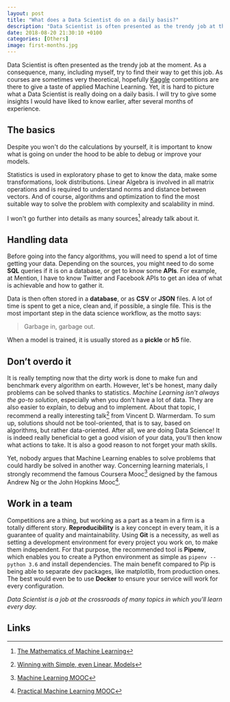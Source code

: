```yaml
---
layout: post
title: "What does a Data Scientist do on a daily basis?"
description: "Data Scientist is often presented as the trendy job at the moment. As a consequence, many, including myself, try to find their way to get this job."
date: 2018-08-20 21:30:10 +0100
categories: [Others]
image: first-months.jpg
---
```


Data Scientist is often presented as the trendy job at the moment. As a consequence, many, including myself, try to find their way to get this job. As courses are sometimes very theoretical, hopefully [Kaggle](https://www.kaggle.com/) competitions are there to give a taste of applied Machine Learning. Yet, it is hard to picture what a Data Scientist is really doing on a daily basis. I will try to give some insights I would have liked to know earlier, after several months of experience.

## The basics

Despite you won't do the calculations by yourself, it is important to know what is going on under the hood to be able to debug or improve your models.

Statistics is used in exploratory phase to get to know the data, make some transformations, look distributions.
Linear Algebra is involved in all matrix operations and is required to understand norms and distance between vectors.
And of course, algorithms and optimization to find the most suitable way to solve the problem with complexity and scalability in mind.

I won't go further into details as many sources[^1] already talk about it.

## Handling data

Before going into the fancy algorithms, you will need to spend a lot of time getting your data. Depending on the sources, you might need to do some **SQL** queries if it is on a database, or get to know some **APIs**. For example, at Mention, I have to know Twitter and Facebook APIs to get an idea of what is achievable and how to gather it.

Data is then often stored in a **database**, or as **CSV** or **JSON** files. A lot of time is spent to get a nice, clean and, if possible, a single file. This is the most important step in the data science workflow, as the motto says:

> Garbage in, garbage out.

When a model is trained, it is usually stored as a **pickle** or **h5** file.

## Don’t overdo it

It is really tempting now that the dirty work is done to make fun and benchmark every algorithm on earth. However, let's be honest, many daily problems can be solved thanks to statistics. _Machine Learning isn't always the go-to solution_, especially when you don't have a lot of data. They are also easier to explain, to debug and to implement. About that topic, I recommend a really interesting talk[^2] from Vincent D. Warmerdam. To sum up, solutions should not be tool-oriented, that is to say, based on algorithms, but rather data-oriented. After all, we are doing Data Science! It is indeed really beneficial to get a good vision of your data, you'll then know what actions to take. It is also a good reason to not forget your math skills.

Yet, nobody argues that Machine Learning enables to solve problems that could hardly be solved in another way. Concerning learning materials, I strongly recommend the famous Coursera Mooc[^3] designed by the famous Andrew Ng or the John Hopkins Mooc[^4].

## Work in a team

Competitions are a thing, but working as a part as a team in a firm is a totally different story. **Reproducibility** is a key concept in every team, it is a guarantee of quality and maintainability. Using **Git** is a necessity, as well as setting a development environment for every project you work on, to make them independent. For that purpose, the recommended tool is **Pipenv**, which enables you to create a Python environment as simple as `pipenv --python 3.6` and install dependencies. The main benefit compared to Pip is being able to separate dev packages, like matplotlib, from production ones. The best would even be to use **Docker** to ensure your service will work for every configuration.

_Data Scientist is a job at the crossroads of many topics in which you'll learn every day._

## Links

[^1]: [The Mathematics of Machine Learning](https://towardsdatascience.com/the-mathematics-of-machine-learning-894f046c568)
[^2]: [Winning with Simple, even Linear, Models](https://www.youtube.com/watch?v=68ABAU_V8qI)
[^3]: [Machine Learning MOOC](https://www.coursera.org/course/ml)
[^4]: [Practical Machine Learning MOOC](https://fr.coursera.org/learn/practical-machine-learning)
